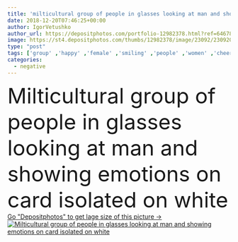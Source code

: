 ```yaml
---
title: 'milticultural group of people in glasses looking at man and showing emotions on card isolated on white'
date: 2018-12-20T07:46:25+00:00
author: IgorVetushko
author_url: https://depositphotos.com/portfolio-12982378.html?ref=64678756
image: https://st4.depositphotos.com/thumbs/12982378/image/23092/230920412/api_thumb_450.jpg?forcejpeg=true
type: "post"
tags: ['group' ,'happy' ,'female' ,'smiling' ,'people' ,'women' ,'cheerful' ,'smile' ,'girls' ,'friendship' ,'male' ,'man' ,'emotions' ,'emotional' ,'together' ,'togetherness' ,'friends' ,'looking' ,'multicolored' ,'negative' ,'angry' ,'glasses' ,'casual' ,'depression' ,'handsome' ,'positive' ,'sad' ,'excited' ,'upset' ,'irritated' ,'Worried' ,'cards' ,'showing' ,'symbols' ,'signs' ,'aggressive' ,'wink' ,'bearded' ,'dissatisfied' ,'multicultural' ,'multiethnic' ,'tattoed' ,'Isolated On White' ,'Studio Shot' ,'young adult' ,'black woman' ,'african american' ,'bad mood' ,'face expressions' ,'obscure face' ]
categories: 
  - negative
---
```

<div aling="center">
            <font size="60"> Milticultural group of people in glasses looking at man and showing emotions on card isolated on white</font>   
</div>
<div>
    <a href='https://st4.depositphotos.com/thumbs/12982378/image/23092/230920412/api_thumb_450.jpg?forcejpeg=true?ref=64678756' target=_blank > Go "Depositphotos" to get lage size of this picture ->
        <img href='https://st4.depositphotos.com/thumbs/12982378/image/23092/230920412/api_thumb_450.jpg?forcejpeg=true?ref=64678756' src='https://st4.depositphotos.com/12982378/23092/i/950/depositphotos_230920412-stock-photo-milticultural-group-people-glasses-looking.jpg?forcejpeg=true' alt='Milticultural group of people in glasses looking at man and showing emotions on card isolated on white' >
    </a>
</div>
